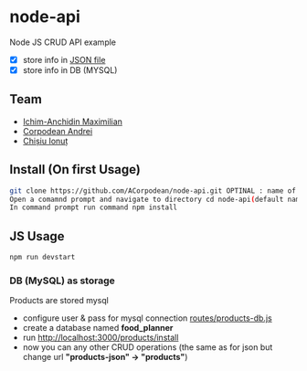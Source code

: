 # node-api

Node JS CRUD API example

- [x] store info in [JSON file](data/teams.json)
- [x] store info in DB (MYSQL)

## Team
- [Ichim-Anchidin Maximilian](https://github.com/max-anchidin/)
- [Corpodean Andrei](https://github.com/ACorpodean)
- [Chișiu Ionuț](https://github.com/IonussCh)

## Install (On first Usage)

```sh
git clone https://github.com/ACorpodean/node-api.git OPTINAL : name of folder > food-waste-planner-api
Open a comamnd prompt and navigate to directory cd node-api(default name) / food-waste-planner-api
In command prompt run command npm install
```


## JS Usage

```sh
npm run devstart
```

### DB (MySQL) as storage

Products are stored mysql

- configure user & pass for mysql connection [routes/products-db.js](routes/products-db.js)
- create a database named **food_planner**
- run [http://localhost:3000/products/install](http://localhost:3000/products/install)
- now you can any other CRUD operations (the same as for json but change url **"products-json" -> "products"**)
